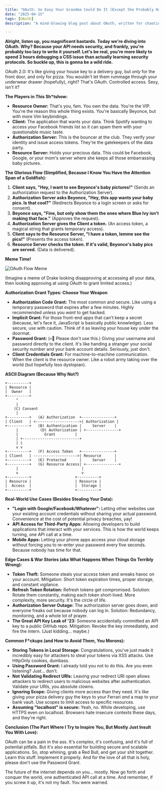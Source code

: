 ```yaml
---
title: "OAuth: So Easy Your Grandma Could Do It (Except She Probably Hates Computers More Than You Hate Meetings)"
date: "2025-04-15"
tags: [OAuth]
description: "A mind-blowing blog post about OAuth, written for chaotic Gen Z engineers who need to authenticate but are allergic to reading documentation longer than a TikTok."

---
```


**Alright, listen up, you magnificent bastards. Today we're diving into OAuth. Why? Because your API needs security, and frankly, you're probably too lazy to write it yourself. Let's be real, you're more likely to spend 3 hours debugging a CSS issue than actually learning security protocols. So buckle up, this is gonna be a wild ride.**

OAuth 2.0: It's like giving your house key to a delivery guy, but *only* for the front door, and only for pizza. You wouldn't let them rummage through your underwear drawer (hopefully), right? That's OAuth. Controlled access. Sexy, isn't it?

**The Players in This Sh*tshow:**

*   **Resource Owner:** That's you, fam. You own the data. You're the VIP. You're the reason this whole thing exists. You're basically Beyonce, but with more Vim keybindings.
*   **Client:** The application that wants your data. Think Spotify wanting to access your Facebook friends list so it can spam them with your questionable music taste.
*   **Authorization Server:** This is the bouncer at the club. They verify your identity and issue access tokens. They're the gatekeepers of the data party.
*   **Resource Server:** Holds your precious data. This could be Facebook, Google, or your mom's server where she keeps all those embarrassing baby pictures.

**The Glorious Flow (Simplified, Because I Know You Have the Attention Span of a Goldfish):**

1.  **Client says, "Hey, I want to see Beyonce's baby pictures!"** (Sends an authorization request to the Authorization Server).
2.  **Authorization Server asks Beyonce, "Hey, this app wants your baby pics. Is that cool?"** (Redirects Beyonce to a login screen or asks for consent).
3.  **Beyonce says, "Fine, but only show them the ones where Blue Ivy isn't making that face."** (Approves the request).
4.  **Authorization Server gives the Client a token.** (An access token, a magical string that grants temporary access).
5.  **Client says to the Resource Server, "I have a token, lemme see the pics!"** (Presents the access token).
6.  **Resource Server checks the token. If it's valid, Beyonce's baby pics are served.** (Data is delivered).

**Meme Time!**

![OAuth Flow Meme](https://i.imgflip.com/3dxy7e.jpg)

(Imagine a meme of Drake looking disapproving at accessing all your data, then looking approving at using OAuth to grant limited access.)

**Authorization Grant Types: Choose Your Weapon**

*   **Authorization Code Grant:** The most common and secure. Like using a temporary password that expires after a few minutes. Highly recommended unless you *want* to get hacked.
*   **Implicit Grant:** For those front-end apps that can't keep a secret (because, let's face it, JavaScript is basically public knowledge). Less secure, use with caution. Think of it as leaving your house key under the doormat.
*   **Password Grant:** (💀🙏 Please don't use this.) Giving your username and password directly to the client. It's like handing a stranger your social security number and your bank account details. Seriously, just don't.
*   **Client Credentials Grant:** For machine-to-machine communication. When the client is the resource owner. Like a robot army taking over the world (but hopefully less dystopian).

**ASCII Diagram (Because Why Not?)**

```
+----------+
| Resource |
|  Owner   |
+----------+
     ^
     |
    (C) Consent
     |
+----------+   (A) Authorization  +---------------+
| Client   | <-------------------->| Authorization |
+----------+   (B) Authentication |     Server    |
     |          (D) Authorization | +---------------+
     |            Grant         |
     | +--------------------------+
     | |
     v v
+----------+   (F) Access Token   +---------------+
| Client   | -------------------->| Resource      |
+----------+   (E) Protected      |     Server    |
+----------+   (G) Resource Access| +---------------+
     |                             |
     v                             v
+----------+                    +----------+
| Resource |                    | Resource |
|  Access  |                    |  Storage |
+----------+                    +----------+
```

**Real-World Use Cases (Besides Stealing Your Data):**

*   **"Login with Google/Facebook/Whatever":** Letting other websites use your existing account credentials without sharing your actual password. Convenience at the cost of potential privacy breaches, yay!
*   **API Access for Third-Party Apps:** Allowing developers to build applications that interact with your services. This is how the world keeps turning, one API call at a time.
*   **Mobile Apps:** Letting your phone apps access your cloud storage without forcing you to re-enter your password every five seconds. Because nobody has time for that.

**Edge Cases & War Stories (aka What Happens When Things Go Terribly Wrong):**

*   **Token Theft:** Someone steals your access token and wreaks havoc on your account. Mitigation: Short token expiration times, proper storage, and constant vigilance.
*   **Refresh Token Rotation:** Refresh tokens get compromised. Solution: Rotate them constantly, making each token short-lived. More complexity, more security. It's the circle of life.
*   **Authorization Server Outage:** The authorization server goes down, and everyone freaks out because nobody can log in. Solution: Redundancy, monitoring, and a whole lot of prayer.
*   **The Great API Key Leak of '23:** Someone accidentally committed an API key to a public GitHub repo. Mitigation: Revoke the key immediately, and fire the intern. (Just kidding... maybe.)

**Common F\*ckups (and How to Avoid Them, You Morons):**

*   **Storing Tokens in Local Storage:** Congratulations, you've just made it incredibly easy for attackers to steal your tokens via XSS attacks. Use HttpOnly cookies, dumbass.
*   **Using Password Grant:** I already told you not to do this. Are you even listening? Just... don't.
*   **Not Validating Redirect URIs:** Leaving your redirect URI open allows attackers to redirect users to malicious websites after authentication. Validate your URIs, you absolute clowns.
*   **Ignoring Scope:** Giving clients more access than they need. It's like giving your pizza delivery guy the keys to your Ferrari *and* a map to your bank vault. Use scopes to limit access to specific resources.
*   **Assuming "localhost" is secure:** Yeah, no. While developing, use HTTPS even on localhost. Browsers hate insecure contexts these days, and they're right.

**Conclusion (The Part Where I Try to Inspire You, But Mostly Just Insult You With Love):**

OAuth can be a pain in the ass. It's complex, it's confusing, and it's full of potential pitfalls. But it's also essential for building secure and scalable applications. So, stop whining, grab a Red Bull, and get your shit together. Learn this stuff. Implement it properly. And for the love of all that is holy, please don't use the Password Grant.

The future of the internet depends on you... mostly. Now go forth and conquer the world, one authenticated API call at a time. And remember, if you screw it up, it's not my fault. You were warned.
